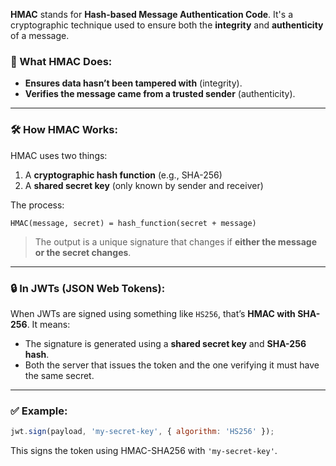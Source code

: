 **HMAC** stands for **Hash-based Message Authentication Code**. It's a cryptographic technique used to ensure both the **integrity** and **authenticity** of a message.

### 🔐 What HMAC Does:

* **Ensures data hasn’t been tampered with** (integrity).
* **Verifies the message came from a trusted sender** (authenticity).

---

### 🛠 How HMAC Works:

HMAC uses two things:

1. A **cryptographic hash function** (e.g., SHA-256)
2. A **shared secret key** (only known by sender and receiver)

The process:

```
HMAC(message, secret) = hash_function(secret + message)
```

> The output is a unique signature that changes if **either the message or the secret changes**.

---

### 🔒 In JWTs (JSON Web Tokens):

When JWTs are signed using something like `HS256`, that’s **HMAC with SHA-256**. It means:

* The signature is generated using a **shared secret key** and **SHA-256 hash**.
* Both the server that issues the token and the one verifying it must have the same secret.

---

### ✅ Example:

```js
jwt.sign(payload, 'my-secret-key', { algorithm: 'HS256' });
```

This signs the token using HMAC-SHA256 with `'my-secret-key'`.

